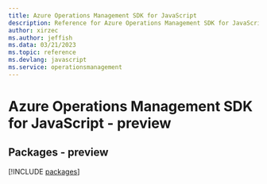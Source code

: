 ```yaml
---
title: Azure Operations Management SDK for JavaScript
description: Reference for Azure Operations Management SDK for JavaScript
author: xirzec
ms.author: jeffish
ms.data: 03/21/2023
ms.topic: reference
ms.devlang: javascript
ms.service: operationsmanagement
---
```

# Azure Operations Management SDK for JavaScript - preview
## Packages - preview
[!INCLUDE [packages](operations-management-index.md)]